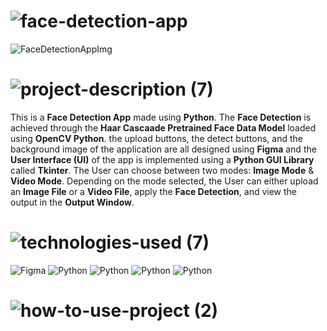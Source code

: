 <!-- Project Title -->
# ![face-detection-app](https://user-images.githubusercontent.com/95453430/158064031-8ee33e03-19ac-4ae4-b19a-1c6ff540571f.svg)

<!-- Project Images -->
![FaceDetectionAppImg](https://user-images.githubusercontent.com/95453430/158064371-1a913cf0-743d-40b3-85a2-c8b3d7193e6c.png)

<!-- Project Description -->
# ![project-description (7)](https://user-images.githubusercontent.com/95453430/158064033-3300b98d-9723-4131-bca9-be1cc2f3257c.svg)

This is a **Face Detection App** made using **Python**. The **Face Detection** is achieved through the **Haar Cascaade Pretrained Face Data Model** loaded using **OpenCV Python**. the upload buttons, the detect buttons, and the background image of the application are all designed using **Figma** and the **User Interface (UI)** of the app is implemented using a **Python GUI Library** called **Tkinter**. The User can choose between two modes: **Image Mode** & **Video Mode**. Depending on the mode selected, the User can either upload an **Image File** or a **Video File**, apply the **Face Detection**, and view the output in the **Output Window**.

<!-- Project Tech Stack -->
# ![technologies-used (7)](https://user-images.githubusercontent.com/95453430/158064047-891929a1-c4a9-4999-abd4-7e87b75175ec.svg)

![Figma](https://img.shields.io/badge/figma-%23F24E1E.svg?style=for-the-badge&logo=figma&logoColor=white)
![Python](https://img.shields.io/badge/python-3670A0?style=for-the-badge&logo=python&logoColor=ffdd54)
![Python](https://img.shields.io/badge/OpenCV-3670A0?style=for-the-badge&logo=python&logoColor=ffdd54)
![Python](https://img.shields.io/badge/tkinter-3670A0?style=for-the-badge&logo=python&logoColor=ffdd54)
![Python](https://img.shields.io/badge/Haar%20Cascaade%20Face%20Data%20Model-3670A0?style=for-the-badge&logo=python&logoColor=ffdd54)

<!-- How To Use Project -->
# ![how-to-use-project (2)](https://user-images.githubusercontent.com/95453430/158064051-9b4a405e-4873-40a5-84d4-5a451b9a8a63.svg)
